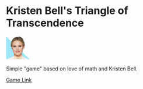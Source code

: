 
# Kristen Bell's Triangle of Transcendence

<img src="favicon.png?raw=true" width="64">

Simple "game" based on love of math and Kristen Bell.

[Game Link](https://asteriskman7.github.io/KBToT)
